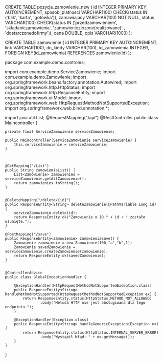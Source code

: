 CREATE TABLE pozycja_zamowienie_new (
    id INTEGER PRIMARY KEY AUTOINCREMENT,
  	sposob_platnosci VARCHAR(100) CHECK(status IN ('blik', 'karta', 'gotówka')),
    zamawiajacy VARCHAR(100) NOT NULL,
    status VARCHAR(100) CHECK(status IN ('przedzamowieniem', 'skladaniezamowienia', 'zamowieniezlozone(realizowane)' , 'dostarczonedofirmy')),
    cena DOUBLE,
    opis VARCHAR(1000)
);
 
 
CREATE TABLE zamowienie (
  id INTEGER PRIMARY KEY AUTOINCREMENT,
link VARCHAR(100),
do_kiedy VARCHAR(100),
  id_zamowienia INTEGER,
FOREIGN KEY(id_zamowienia) REFERENCES zamowienie(id)
  );  


package com.example.demo.controles;

import com.example.demo.ServiceZamowienie;
import com.example.demo.Zamowienie;
import org.springframework.beans.factory.annotation.Autowired;
import org.springframework.http.HttpStatus;
import org.springframework.http.ResponseEntity;
import org.springframework.ui.Model;
import org.springframework.web.HttpRequestMethodNotSupportedException;
import org.springframework.web.bind.annotation.*;

import java.util.List;
@RequestMapping("/api")
@RestController
public class Maincontroller {

    private final ServiceZamowienie serviceZamowienie;

    public Maincontroller(ServiceZamowienie serviceZamowienie) {
        this.serviceZamowienie = serviceZamowienie;
    }



    @GetMapping("/List")
    public String zamowieniaList() {
        List<Zamowienie> zamowienies =  serviceZamowienie.getAllZamowienie();
        return zamowienies.toString();
    }


    @DeleteMapping("/delete/{id}")
    public ResponseEntity<String> deleteZamowienie(@PathVariable Long id) {
        serviceZamowienie.delete(id);
        return ResponseEntity.ok("Zamowienie o ID " + id + " zostało usunięte.");
    }

    @PostMapping("/save")
    public ResponseEntity<Zamowienie> zamowieniaSave() {
        Zamowienie zamowienie = new Zamowienie(100,"a","b",1);
        Zamowienie savedZamowienie = serviceZamowienie.createZamowienie(zamowienie);
        return ResponseEntity.ok(savedZamowienie);
    }


    @ControllerAdvice
    public class GlobalExceptionHandler {

        @ExceptionHandler(HttpRequestMethodNotSupportedException.class)
        public ResponseEntity<String> handleMethodNotSupported(HttpRequestMethodNotSupportedException ex) {
            return ResponseEntity.status(HttpStatus.METHOD_NOT_ALLOWED)
                    .body("Metoda HTTP nie jest obsługiwana dla tego endpointu.");
        }

        @ExceptionHandler(Exception.class)
        public ResponseEntity<String> handleGenericException(Exception ex) {
            return ResponseEntity.status(HttpStatus.INTERNAL_SERVER_ERROR)
                    .body("Wystąpił błąd: " + ex.getMessage());
        }
    }



}


